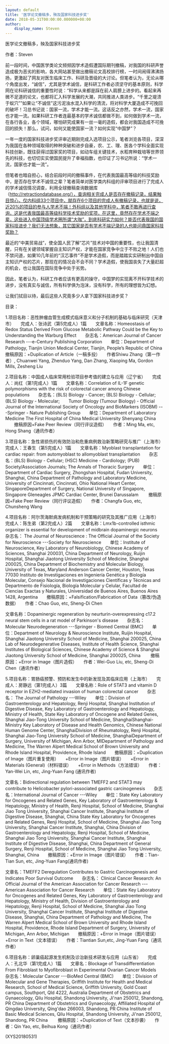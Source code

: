 ```yaml
---
layout: default
title: '医学论文撤稿多，殃及国家科技进步奖'
date: 2018-05-31T00:00:00.000000+08:00
author:
    display_name: Steven
---
```


医学论文撤稿多，殃及国家科技进步奖

作者：Steven

前一段时间，中国医学类论文频频因学术造假遭国际期刊撤稿，对我国的科研声誉造成极为恶劣的影响，各大网站甚至做出撤稿论文高校排行榜，一时间闹得沸沸扬扬，更激起了网友对医生临床工作、科研及晋级的大讨论。但笔者认为，无论从哪个角度出发，“诚信”，尤其是学术诚信，是科研工作者必须坚守的基本原则，科学网在论科研诚信的重要性时说：“科学从来都是踩在前人肩膀上进步的。看起来再微不足道的论文，也都将汇入科学发展的大潮，共同推进人类进步。“千里之堤溃于蚁穴””如果让“不诚信”这污泥浊水混入科学的清流，将对科学大厦造成不可挽回的破坏！习总书记说：国家一流，学术才能一流。这话反之亦然，学术一流，国家也才能一流。如果科研工作者连最基本的学术诚信都做不到，如何做到学术一流，在各行各业，各个领域，哪怕研究成果有一丝一毫的造假，都会对我国造成不可挽回的损失！那么，试问，如何又能使国家一流？如何实现“中国梦”？

一年一度的国家科技进步奖评审近期刚完成入选项目公示，笔者浏览各项目，深深为我国在各种领域取得的种种突破和进步自豪，农、工、理、医各个学科全面实现科技创新，既往获得过国家奖的项目，如动车组关键技术，水稻育种栽培等世界领先的科技，也切切实实使国民提升了幸福指数，也印证了习书记所说：“学术一流，国家也才能一流”。

但笔者也暗自担心，结合前段时间的撤稿事件，在代表我国最高等级的科技奖励中，是否存在学术不诚信之辈？笔者简单对医学类内科组的评审项目进行了完成人的学术诚信情况调查，利用全球撤稿查询数据库（http://retractiondatabase.org/），查询相关完成人是否存在撤稿记录，结果触目惊心，仅内科组33个项目中，就存在6个项目的完成人有撤稿记录，也就是说，近20%的项目的参与人学术不端！外科组以及其他学科中，笔者不敢再进行查询，这是代表我国最高等级科学技术奖励的奖项，在这里，竟然存在学术不端之辈，这些进入中国顶级学术圈所谓“大咖”，到底科研实力如何？能否代表我国的国家科技进步？我们无法想象，其它国家是否有学术不端记录的人也能问鼎国家科技奖励？

最近的“中美贸易战”，使全国人民了解“芯片”技术对中国的重要性，也让我国清醒，只有在关键领域掌握自主知识产权，才能在国家竞争中立于不败之地！人们也不禁问道，如果10几年前的“汉芯事件”不是学术造假，而是踏踏实实研制出中国自主知识产权的芯片，那现在的情况会不会不同？学术造假，使我国丧失了大量赶超的机会，也让我国在国际竞争中处于劣势。

因此，笔者认为，科研工作者应该有更高的操守，中国梦的实现离不开科学技术的进步，没有真实与诚信，所有科学俱为泡沫，没有科学，所有的理想皆为幻想。

让我们拭目以待，最后这些人究竟多少人拿下国家科技进步奖？

目录：

1.项目名称：恶性肿瘤血管生成模式临床意义和分子机制的基础与临床研究（天津市）　　完成人：张诗武（第5完成人）1篇　　文章名称：Homeostasis of Redox Status Derived From Glucose Metabolic Pathway Could be the Key to Understanding the Warburg Effect　　杂志名：American Journal of Cancer Research ---e-Century Publishing Corporation　　单位：Department of Pathology, Tianjin Union Medical Center, Tianjin, People’s Republic of China　　撤稿原因：+Duplication of Article（一稿多投）　　作者Shiwu Zhang（第一作者）, Chuanwei Yang, Zhenduo Yang, Dan Zhang, Xiaoping Ma, Gordon Mills, Zesheng Liu

2.项目名称：中国成人临床常用检验项目参考值的建立与应用（辽宁省）　　完成人：尚红（第1完成人）1篇　　文章名称：Correlation of IL-1F genetic polymorphisms with the risk of colorectal cancer among Chinese populations　　杂志名：(BLS) Biology - Cancer; (BLS) Biology - Cellular; (BLS) Biology - Molecular;　　Tumor Biology (Tumour Biology) - Official Journal of the International Society of Oncology and BioMarkers (ISOBM) ---Springer - Nature Publishing Group　　单位：Department of Laboratory Medicine The First Hospital of China Medical University Shenyang China 　　撤稿原因+Fake Peer Review（同行评议造假）　　作者：Ming Ma, etc, Hong Shang（通讯作者）

3.项目名称：急性肾损伤的有效防治和危重病例救治新策略研究与推广（上海市）　　完成人：王春生（第5完成人）1篇　　文章名称：Myoblast transplantation for cardiac repair: from automyoblast to allomyoblast transplantation　　杂志名：(BLS) Biology - Cellular; (HSC) Medicine - Cardiology; (PUB) Society/Association Journals; The Annals of Thoracic Surgery　　单位：Department of Cardiac Surgery, Zhongshan Hospital, Fudan University, Shanghai, China Department of Pathology and Laboratory Medicine, University of Cincinnati, Cincinnati, Ohio National Heart Center, SingaporeDepartment of Surgery, National University of Singapore, Singapore Gleneagles JPMC Cardiac Center, Brunei Darussalam 　　撤稿原因+Fake Peer Review（同行评议造假）　　作者：Changfa Guo, etc, Chunsheng Wang

4.项目名称：阿尔茨海默病发病机制和干预策略的研究及其推广应用（上海市）　　完成人：陈生弟（第2完成人）2篇　　文章名称：Lmx1b-controlled isthmic organizer is essential for development of midbrain dopaminergic neurons　　杂志名： The Journal of Neuroscience : The Official Journal of the Society for Neuroscience ---Society for Neuroscience　　单位：Institute of Neuroscience, Key Laboratory of Neurobiology, Chinese Academy of Sciences, Shanghai 200031, China Department of Neurology, Ruijin Hospital, Shanghai Jiaotong University School of Medicine, Shanghai 200025, China Department of Biochemistry and Molecular Biology, University of Texas, Maryland Anderson Cancer Center, Houston, Texas 77030 Instituto de Investigaciones en Ingeniería Genética y Biología Molecular, Consejo Nacional de Investigaciones Científicas y Técnicas and Departmento de Fisiología, Biología Molecular y Celular, Facultad de Ciencias Exactas y Naturales, Universidad de Buenos Aires, Buenos Aires 1428, Argentina　　撤稿原因：+Falsification/Fabrication of Data（篡改/伪造数据）　　作者：Chao Guo, etc, Sheng-Di Chen

文章名称：Dopaminergic regeneration by neurturin-overexpressing c17.2 neural stem cells in a rat model of Parkinson's disease　　杂志名： Molecular Neurodegeneration ---Springer - Biomed Central (BMC)　　单位：Department of Neurology & Neuroscience Institute, Ruijin Hospital, Shanghai Jiaotong University School of Medicine, Shanghai 200025, China Lab of Neurodegenerative Diseases, Institute of Health Science, Shanghai Institutes of Biological Sciences, Chinese Academy of Science & Shanghai Jiaotong University School of Medicine, Shanghai 200025, China 　　撤稿原因：+Error in Image（图片造假）　　作者：Wei-Guo Liu, etc, Sheng-Di Chen（通讯作者）

5.项目名称：胃肠癌预警、预防和发生中的新发现及其临床应用（上海市）　　完成人：房静远（第1完成人）3篇　　文章名称：Role of STAT3 and vitamin D receptor in EZH2-mediated invasion of human colorectal cancer　　杂志名： The Journal of Pathology ---Wiley　　单位：Division of Gastroenterology and Hepatology, Renji Hospital, Shanghai Institution of Digestive Disease, Key Laboratory of Gastroenterology and Hepatology, Ministry of Health, State Key Laboratory of Oncogene and Related Genes, Shanghai Jiao-Tong University School of Medicine, ShanghaiShanghai-Ministry Key Laboratory of Disease and Health Genomics, Chinese National Human Genome Center, ShanghaiDivision of Rheumatology, Renji Hospital, Shanghai Jiao-Tong University School of Medicine, ShanghaiDepartment of Surgery, University of Michigan, Ann Arbor, MIDepartment of Pathology and Medicine, The Warren Alpert Medical School of Brown University and Rhode Island Hospital, Providence, Rhode Island　　撤稿原因：+Duplication of Image（图片重复使用）　　+Error in Image（图片错误）　　+Error in Materials (General)（材料错误）　　+Error in Methods（方法错误）　　作者：Yan-Wei Lin, etc, Jing-Yuan Fang (通讯作者)

文章名：Bidirectional regulation between TMEFF2 and STAT3 may contribute to Helicobacter pylori-associated gastric carcinogenesis　　杂志名：International Journal of Cancer ---Wiley　　单位：State Key Laboratory for Oncogenes and Related Genes, Key Laboratory of Gastroenterology & Hepatology, Ministry of Health, Renji Hospital, School of Medicine, Shanghai Jiao Tong University, Shanghai Cancer Institute, Shanghai Institute of Digestive Disease, Shanghai, China State Key Laboratory for Oncogenes and Related Genes, Renji Hospital, School of Medicine, Shanghai Jiao Tong University, Shanghai Cancer Institute, Shanghai, China Division of Gastroenterology and Hepatology, Renji Hospital, School of Medicine, Shanghai Jiao Tong University, Shanghai Cancer Institute, Shanghai Institute of Digestive Disease, Shanghai, China Department of General Surgery, Renji Hospital, School of Medicine, Shanghai Jiao Tong University, Shanghai, China　　撤稿原因：+Error in Image（图片错误）　　作者：Tian-Tian Sun, etc, Jing-Yuan Fang(通讯作者)

文章名：TMEFF2 Deregulation Contributes to Gastric Carcinogenesis and Indicates Poor Survival Outcome　　杂志名： Clinical Cancer Research: An Official Journal of the American Association for Cancer Research ---American Association for Cancer Research　　单位：State Key Laboratory for Oncogenes and Related Genes, Key Laboratory of Gastroenterology and Hepatology, Ministry of Health, Division of Gastroenterology and Hepatology, Renji Hospital, School of Medicine, Shanghai Jiao Tong University, Shanghai Cancer Institute, Shanghai Institute of Digestive Disease, Shanghai, China Department of Pathology and Medicine, The Warren Alpert Medical School of Brown University and Rhode Island Hospital, Providence, Rhode Island Department of Surgery, University of Michigan, Ann Arbor, Michigan　　撤稿原因：+Error in Image（图片错误）　　+Error in Text（文本错误）　　作者：Tiantian Sun,etc, Jing-Yuan Fang（通讯作者）

6.项目名称：卵巢癌起源发生机制及诊治新技术研发与应用（山东省）　　完成人：孔北华（第1完成人）1篇　　文章名：Blockage of Transdifferentiation From Fibroblast to Myofibroblast in Experimental Ovarian Cancer Models　　杂志名：Molecular Cancer ---BioMed Central (BMC)　　单位：Division of Molecular and Gene Therapies, Griffith Institute for Health and Medical Research, School of Medical Science, Griffith University, Gold Coast campus, Southport, Qld 4222, Australia Department of Obstetrics and Gynaecology, Qilu Hospital, Shandong University, Ji'nan 250012, Shandong, PR China Department of Obstetrics and Gynaecology, Affiliated Hospital of Qingdao University, Qing'dao 266003, Shandong, PR China Institute of Basic Medical Sciences, Qilu Hospital, Shandong University, Ji'nan 250012, Shandong, PR China 　　撤稿原因：+Duplication of Text（文本抄袭）　　作者：Qin Yao, etc, Beihua Kong（通讯作者）

(XYS20180531)

